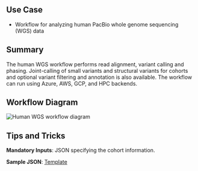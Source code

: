 ## Use Case

- Workflow for analyzing human PacBio whole genome sequencing (WGS) data

## Summary

The human WGS workflow performs read alignment, variant calling and phasing. Joint-calling of small variants and structural variants for cohorts and optional variant filtering and annotation is also available. The workflow can run using Azure, AWS, GCP, and HPC backends.

## Workflow Diagram
![Human WGS workflow diagram](workflows/main.graphviz.svg "Human WGS workflow diagram")

## Tips and Tricks
**Mandatory Inputs**: JSON specifying the cohort information.

**Sample JSON**: [Template](workflows/input_template.json)
